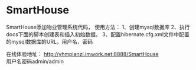 # SmartHouse
SmartHouse添加物业管理系统代码，
使用方法：
1、创建mysql数据库
2、执行docs下面的脚本创建表和插入初始数据。
3、配置hibernate.cfg.xml文件中配置的mysql数据库的URL，用户名，密码

在线体验地址： http://yhmpianzi.imwork.net:8888/SmartHouse     
用户名密码admin/admin